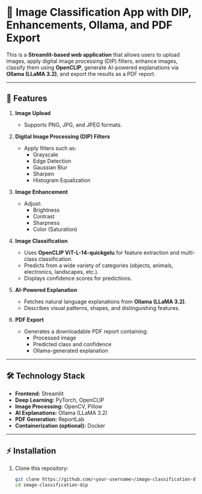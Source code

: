 # 🧠 Image Classification App with DIP, Enhancements, Ollama, and PDF Export

This is a **Streamlit-based web application** that allows users to upload images, apply digital image processing (DIP) filters, enhance images, classify them using **OpenCLIP**, generate AI-powered explanations via **Ollama (LLaMA 3.2)**, and export the results as a PDF report.

---

## 🚀 Features

1. **Image Upload**
   - Supports PNG, JPG, and JPEG formats.

2. **Digital Image Processing (DIP) Filters**
   - Apply filters such as:
     - Grayscale
     - Edge Detection
     - Gaussian Blur
     - Sharpen
     - Histogram Equalization

3. **Image Enhancement**
   - Adjust:
     - Brightness
     - Contrast
     - Sharpness
     - Color (Saturation)

4. **Image Classification**
   - Uses **OpenCLIP ViT-L-14-quickgelu** for feature extraction and multi-class classification.
   - Predicts from a wide variety of categories (objects, animals, electronics, landscapes, etc.).
   - Displays confidence scores for predictions.

5. **AI-Powered Explanation**
   - Fetches natural language explanations from **Ollama (LLaMA 3.2)**.
   - Describes visual patterns, shapes, and distinguishing features.

6. **PDF Export**
   - Generates a downloadable PDF report containing:
     - Processed image
     - Predicted class and confidence
     - Ollama-generated explanation

---

## 🛠 Technology Stack

- **Frontend:** Streamlit  
- **Deep Learning:** PyTorch, OpenCLIP  
- **Image Processing:** OpenCV, Pillow  
- **AI Explanations:** Ollama (LLaMA 3.2)  
- **PDF Generation:** ReportLab  
- **Containerization (optional):** Docker  

---

## ⚡ Installation

1. Clone this repository:
   ```bash
   git clone https://github.com/<your-username>/image-classification-dip.git
   cd image-classification-dip
